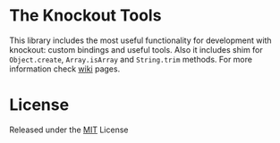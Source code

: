 The Knockout Tools
===

This library includes the most useful functionality for development with knockout: custom bindings and useful tools.
Also it includes shim for `Object.create`, `Array.isArray` and `String.trim` methods. For more information check [wiki](https://github.com/stalniy/tkt/wiki) pages.

License
===

Released under the [MIT](http://www.opensource.org/licenses/MIT) License